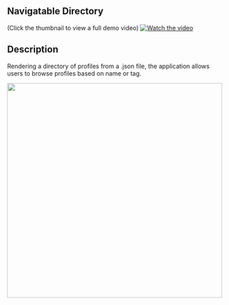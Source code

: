 ## Navigatable Directory 
(Click the thumbnail to view a full demo video)
[![Watch the video](https://img.youtube.com/vi/NpItP9xMFjU/maxresdefault.jpg)](https://youtu.be/NpItP9xMFjU)

## Description 
Rendering a directory of profiles from a .json file, the application allows users to browse profiles based on name or tag.

<img src="https://user-images.githubusercontent.com/49047379/111574190-68485080-8782-11eb-9a40-197218963332.gif" width="500" height="auto" href="https://youtu.be/Mgkkw2D4nRI">
